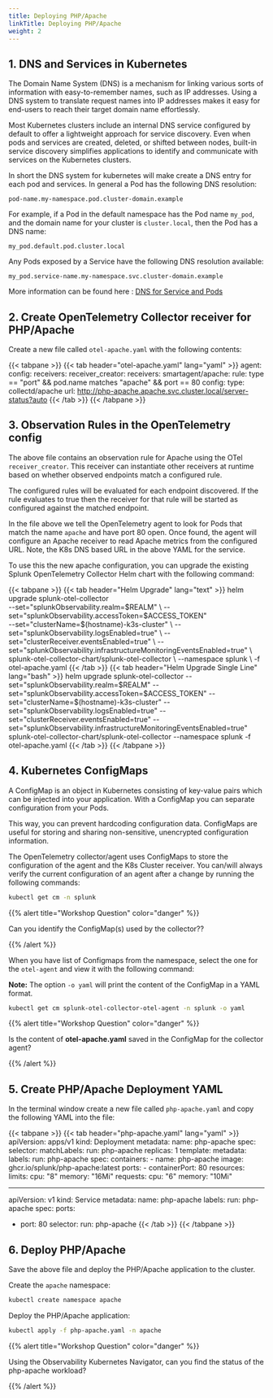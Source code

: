 ```yaml
---
title: Deploying PHP/Apache
linkTitle: Deploying PHP/Apache
weight: 2
---
```


## 1.  DNS and Services in Kubernetes

The Domain Name System (DNS) is a mechanism for linking various sorts of information with easy-to-remember names, such as IP addresses. Using a DNS system to translate request names into IP addresses makes it easy for end-users to reach their target domain name effortlessly.

Most Kubernetes clusters include an internal DNS service configured by default to offer a lightweight approach for service discovery. Even when pods and services are created, deleted, or shifted between nodes, built-in service discovery simplifies applications to identify and communicate with services on the Kubernetes clusters.

In short the DNS system for kubernetes will make create a DNS entry for each pod and services. In general a Pod has the following DNS resolution:

``` text
pod-name.my-namespace.pod.cluster-domain.example
```

For example, if a Pod in the default namespace has the Pod name `my_pod`, and the domain name for your cluster is `cluster.local`, then the Pod has a DNS name:

``` text
my_pod.default.pod.cluster.local
```

Any Pods exposed by a Service have the following DNS resolution available:

``` text
my_pod.service-name.my-namespace.svc.cluster-domain.example
```

More information can be found here : [DNS for Service and Pods](https://kubernetes.io/docs/concepts/services-networking/dns-pod-service/)

## 2. Create OpenTelemetry Collector receiver for PHP/Apache

Create a new file called `otel-apache.yaml` with the following contents:

{{< tabpane >}}
{{< tab header="otel-apache.yaml" lang="yaml" >}}
agent:
  config:
    receivers:
      receiver_creator:
        receivers:
          smartagent/apache:
            rule: type == "port" && pod.name matches "apache" && port == 80
            config:
              type: collectd/apache
              url: http://php-apache.apache.svc.cluster.local/server-status?auto
{{< /tab >}}
{{< /tabpane >}}

## 3.  Observation Rules in the OpenTelemetry config

The above file contains an observation rule for Apache using the OTel `receiver_creator`. This receiver can instantiate other receivers at runtime based on whether observed endpoints match a configured rule.

The configured rules will be evaluated for each endpoint discovered. If the rule evaluates to true then the receiver for that rule will be started as configured against the matched endpoint.

In the file above we tell the OpenTelemetry agent to look for Pods that match the name `apache` and have port 80 open. Once found, the agent will configure an Apache receiver to read Apache metrics from the configured URL. Note, the K8s DNS based URL in the above YAML for the service.

To use this the new apache configuration, you can upgrade the existing Splunk OpenTelemetry Collector Helm chart with the following command:

{{< tabpane >}}
{{< tab header="Helm Upgrade" lang="text" >}}
helm upgrade splunk-otel-collector \
--set="splunkObservability.realm=$REALM" \
--set="splunkObservability.accessToken=$ACCESS_TOKEN" \
--set="clusterName=$(hostname)-k3s-cluster" \
--set="splunkObservability.logsEnabled=true" \
--set="clusterReceiver.eventsEnabled=true" \
--set="splunkObservability.infrastructureMonitoringEventsEnabled=true" \
splunk-otel-collector-chart/splunk-otel-collector \
--namespace splunk \
-f otel-apache.yaml
{{< /tab >}}
{{< tab header="Helm Upgrade Single Line" lang="bash" >}}
helm upgrade splunk-otel-collector --set="splunkObservability.realm=$REALM" --set="splunkObservability.accessToken=$ACCESS_TOKEN" --set="clusterName=$(hostname)-k3s-cluster" --set="splunkObservability.logsEnabled=true" --set="clusterReceiver.eventsEnabled=true" --set="splunkObservability.infrastructureMonitoringEventsEnabled=true" splunk-otel-collector-chart/splunk-otel-collector --namespace splunk -f otel-apache.yaml
{{< /tab >}}
{{< /tabpane >}}

## 4. Kubernetes ConfigMaps

A ConfigMap is an object in Kubernetes consisting of key-value pairs which can be injected into your application. With a ConfigMap you can separate configuration from your Pods.

This way, you can prevent hardcoding configuration data. ConfigMaps are useful for storing and sharing non-sensitive, unencrypted configuration information.

The OpenTelemetry collector/agent uses ConfigMaps to store the configuration of the agent and the K8s Cluster receiver. You can/will always verify the current configuration of an agent after a change by running the following commands:

``` bash
kubectl get cm -n splunk
```

{{% alert title="Workshop Question" color="danger" %}}

Can you identify the ConfigMap(s) used by the collector??

{{% /alert %}}

When you have list of Configmaps from the namespace, select the one for the `otel-agent` and view it with the following command:

**Note:** The option `-o yaml` will print the content of the ConfigMap in a YAML format.  

``` bash
kubectl get cm splunk-otel-collector-otel-agent -n splunk -o yaml
```

{{% alert title="Workshop Question" color="danger" %}}

Is the content of **otel-apache.yaml** saved in the ConfigMap for the collector agent?

{{% /alert %}}

## 5. Create PHP/Apache Deployment YAML

In the terminal window create a new file called `php-apache.yaml` and copy the following YAML into the file:

{{< tabpane >}}
{{< tab header="php-apache.yaml" lang="yaml" >}}
apiVersion: apps/v1
kind: Deployment
metadata:
  name: php-apache
spec:
  selector:
    matchLabels:
      run: php-apache
  replicas: 1
  template:
    metadata:
      labels:
        run: php-apache
    spec:
      containers:
      - name: php-apache
        image: ghcr.io/splunk/php-apache:latest
        ports:
        - containerPort: 80
        resources:
          limits:
            cpu: "8"
            memory: "16Mi"
          requests:
            cpu: "6"
            memory: "10Mi"

---
apiVersion: v1
kind: Service
metadata:
  name: php-apache
  labels:
    run: php-apache
spec:
  ports:
  - port: 80
  selector:
    run: php-apache
{{< /tab >}}
{{< /tabpane >}}

## 6. Deploy PHP/Apache

Save the above file and deploy the PHP/Apache application to the cluster.

Create the `apache` namespace:

``` bash
kubectl create namespace apache
```

Deploy the PHP/Apache application:

``` bash
kubectl apply -f php-apache.yaml -n apache
```

{{% alert title="Workshop Question" color="danger" %}}

Using the Observability Kubernetes Navigator, can you find the status of the php-apache workload?

{{% /alert %}}